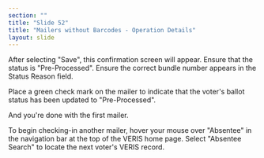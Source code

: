 ```yaml
---
section: ""
title: "Slide 52"
title: "Mailers without Barcodes - Operation Details"
layout: slide
---
```


After selecting "Save", this confirmation screen will appear. Ensure that the status is "Pre-Processed". Ensure the correct bundle number appears in the Status Reason field.

Place a green check mark on the mailer to indicate that the voter's ballot status has been updated to "Pre-Processed".

And you're done with the first mailer.

To begin checking-in another mailer, hover your mouse over "Absentee" in the navigation bar at the top of the VERIS home page. Select "Absentee Search" to locate the next voter's VERIS record.
